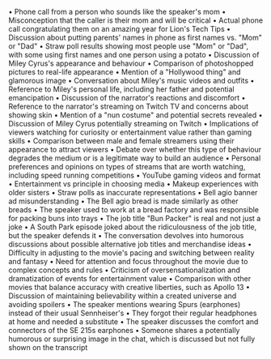 • Phone call from a person who sounds like the speaker's mom
• Misconception that the caller is their mom and will be critical
• Actual phone call congratulating them on an amazing year for Lion's Tech Tips
• Discussion about putting parents' names in phone as first names vs. "Mom" or "Dad"
• Straw poll results showing most people use "Mom" or "Dad", with some using first names and one person using a potato
• Discussion of Miley Cyrus's appearance and behaviour
• Comparison of photoshopped pictures to real-life appearance
• Mention of a "Hollywood thing" and glamorous image
• Conversation about Miley's music videos and outfits
• Reference to Miley's personal life, including her father and potential emancipation
• Discussion of the narrator's reactions and discomfort
• Reference to the narrator's streaming on Twitch TV and concerns about showing skin
• Mention of a "nun costume" and potential secrets revealed
• Discussion of Miley Cyrus potentially streaming on Twitch
• Implications of viewers watching for curiosity or entertainment value rather than gaming skills
• Comparison between male and female streamers using their appearance to attract viewers
• Debate over whether this type of behaviour degrades the medium or is a legitimate way to build an audience
• Personal preferences and opinions on types of streams that are worth watching, including speed running competitions
• YouTube gaming videos and format
• Entertainment vs principle in choosing media
• Makeup experiences with older sisters
• Straw polls as inaccurate representations
• Bell agio banner ad misunderstanding
• The Bell agio bread is made similarly as other breads
• The speaker used to work at a bread factory and was responsible for packing buns into trays
• The job title "Bun Packer" is real and not just a joke
• A South Park episode joked about the ridiculousness of the job title, but the speaker defends it
• The conversation devolves into humorous discussions about possible alternative job titles and merchandise ideas
• Difficulty in adjusting to the movie's pacing and switching between reality and fantasy
• Need for attention and focus throughout the movie due to complex concepts and rules
• Criticism of oversensationalization and dramatization of events for entertainment value
• Comparison with other movies that balance accuracy with creative liberties, such as Apollo 13
• Discussion of maintaining believability within a created universe and avoiding spoilers
• The speaker mentions wearing Spurs (earphones) instead of their usual Sennheiser's
• They forgot their regular headphones at home and needed a substitute
• The speaker discusses the comfort and connectors of the SE 215s earphones
• Someone shares a potentially humorous or surprising image in the chat, which is discussed but not fully shown on the transcript
